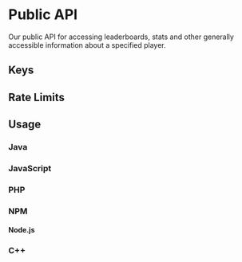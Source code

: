 # Public API
Our public API for accessing leaderboards, stats and other generally accessible information about a specified player.

## Keys

## Rate Limits

## Usage
### Java

### JavaScript

### PHP

### NPM

#### Node.js

### C++
